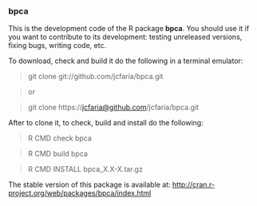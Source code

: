 ### bpca

This is the development code of the R package **bpca**.
You should use it if you want to contribute to its development:
testing unreleased versions, fixing bugs, writing code, etc.

To download, check and build it do the following in a terminal emulator:
> git clone  git://github.com/jcfaria/bpca.git

> or

> git clone https://jcfaria@github.com/jcfaria/bpca.git

After to clone it, to check, build and install do the following:
> R CMD check bpca

> R CMD build bpca

> R CMD INSTALL bpca_X.X-X.tar.gz

The stable version of this package is available at:
http://cran.r-project.org/web/packages/bpca/index.html
